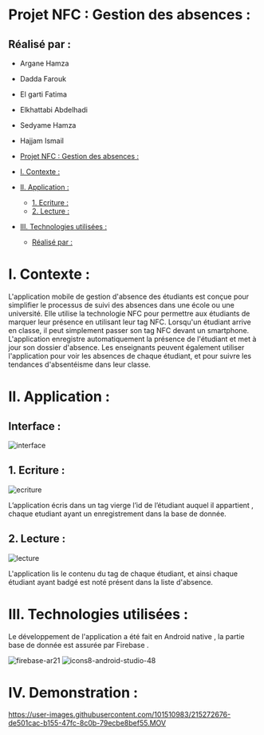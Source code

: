 #                                                        Projet NFC : Gestion des absences :

## Réalisé par :

- Argane Hamza
- Dadda Farouk
- El garti Fatima
- Elkhattabi Abdelhadi
- Sedyame Hamza 
- Hajjam Ismail



- [Projet NFC : Gestion des absences :](#projet-nfc---gestion-des-absences--)
- [I. Contexte :](#i-contexte--)
- [II. Application :](#ii-application--)
  * [1. Ecriture :](#1-ecriture--)
  * [2. Lecture :](#2-lecture--)
- [III. Technologies utilisées :](#iii-technologies-utilis-es--)
  * [Réalisé par :](#r-alis--par--)









# I. Contexte :
L'application mobile de gestion d'absence des étudiants  est conçue pour simplifier le processus de suivi des absences dans une école ou une université. Elle utilise la technologie NFC pour permettre aux étudiants de marquer leur présence en utilisant leur tag NFC. Lorsqu'un étudiant arrive en classe, il peut simplement passer son tag NFC devant un smartphone. L'application enregistre automatiquement la présence de l'étudiant et met à jour son dossier d'absence. Les enseignants peuvent également utiliser l'application pour voir les absences de chaque étudiant, et pour suivre les tendances d'absentéisme dans leur classe.

# II. Application :
## Interface :

![interface](https://user-images.githubusercontent.com/101510983/215272640-3163371b-15ad-48df-a0f3-6bad509afdaa.jpeg)

## 1. Ecriture :

![ecriture](https://user-images.githubusercontent.com/101510983/215272457-4c438864-a7a6-48e7-a8f6-66f1b89cc7b3.jpeg)


L’application écris dans un tag vierge l’id de l’étudiant auquel il appartient , chaque etudiant ayant un enregistrement dans la base de donnée.

## 2. Lecture :
![lecture](https://user-images.githubusercontent.com/101510983/215272492-d0d3d4ff-dde3-4ca3-bf12-6426b58c9cef.jpeg)

L'application lis le contenu du tag de chaque étudiant, et ainsi chaque étudiant ayant badgé est noté présent dans la liste d'absence.

# III. Technologies utilisées :
Le développement de l'application a été  fait en Android native , la partie base de donnée est assurée par Firebase .

![firebase-ar21](https://user-images.githubusercontent.com/101510983/214885026-af818c8f-768c-4b3d-b608-9ed4c45b7d2e.svg)
![icons8-android-studio-48](https://user-images.githubusercontent.com/101510983/214885361-bd9cce07-749f-4c0b-b509-477ec0cf2fe4.png)
 
 # IV. Demonstration :

https://user-images.githubusercontent.com/101510983/215272676-de501cac-b155-47fc-8c0b-79ecbe8bef55.MOV



